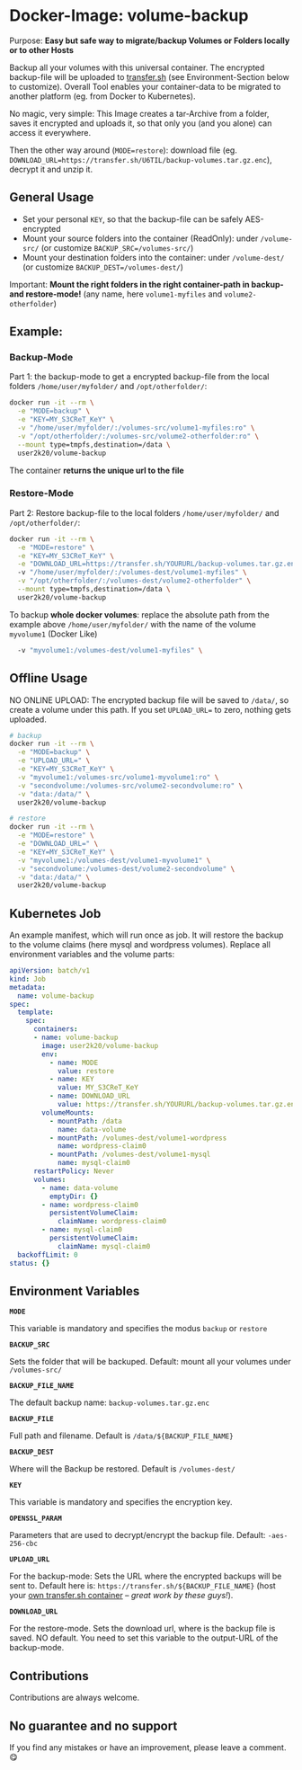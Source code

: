 # Docker-Image: volume-backup

Purpose: **Easy but safe way to migrate/backup Volumes or Folders locally or to other Hosts**

Backup all your volumes with this universal container. The encrypted backup-file will be uploaded to [transfer.sh](https://transfer.sh/) (see Environment-Section below to customize). Overall Tool enables your container-data to be migrated to another platform (eg. from Docker to Kubernetes).

No magic, very simple: This Image creates a tar-Archive from a folder, saves it encrypted and uploads it, so that only you (and you alone) can access it everywhere.

Then the other way around (`MODE=restore`): download file (eg. `DOWNLOAD_URL=https://transfer.sh/U6TIL/backup-volumes.tar.gz.enc`), decrypt it and unzip it.

## General Usage

- Set your personal `KEY`, so that the backup-file can be safely AES-encrypted
- Mount your source folders into the container (ReadOnly): under `/volume-src/` (or customize `BACKUP_SRC=/volumes-src/`)
- Mount your destination folders into the container: under `/volume-dest/` (or customize `BACKUP_DEST=/volumes-dest/`)

Important: **Mount the right folders in the right container-path in backup- and restore-mode!** (any name, here `volume1-myfiles` and `volume2-otherfolder`)

## Example:

### Backup-Mode

Part 1: the backup-mode to get a encrypted backup-file from the local folders `/home/user/myfolder/` and `/opt/otherfolder/`:

```bash
docker run -it --rm \
  -e "MODE=backup" \
  -e "KEY=MY_S3CReT_KeY" \
  -v "/home/user/myfolder/:/volumes-src/volume1-myfiles:ro" \
  -v "/opt/otherfolder/:/volumes-src/volume2-otherfolder:ro" \
  --mount type=tmpfs,destination=/data \
  user2k20/volume-backup
```
The container **returns the unique url to the file**

### Restore-Mode

Part 2: Restore backup-file to the local folders `/home/user/myfolder/` and `/opt/otherfolder/`:

```bash
docker run -it --rm \
  -e "MODE=restore" \
  -e "KEY=MY_S3CReT_KeY" \
  -e "DOWNLOAD_URL=https://transfer.sh/YOURURL/backup-volumes.tar.gz.enc"
  -v "/home/user/myfolder/:/volumes-dest/volume1-myfiles" \
  -v "/opt/otherfolder/:/volumes-dest/volume2-otherfolder" \
  --mount type=tmpfs,destination=/data \
  user2k20/volume-backup
```

To backup **whole docker volumes**: replace the absolute path from the example above `/home/user/myfolder/` with the name of the volume `myvolume1` (Docker Like)

```bash
  -v "myvolume1:/volumes-dest/volume1-myfiles" \
```
## Offline Usage

NO ONLINE UPLOAD: The encrypted backup file will be saved to `/data/`, so create a volume under this path. If you set `UPLOAD_URL=` to zero, nothing gets uploaded.

```bash
# backup
docker run -it --rm \
  -e "MODE=backup" \
  -e "UPLOAD_URL=" \
  -e "KEY=MY_S3CReT_KeY" \
  -v "myvolume1:/volumes-src/volume1-myvolume1:ro" \
  -v "secondvolume:/volumes-src/volume2-secondvolume:ro" \
  -v "data:/data/" \
  user2k20/volume-backup

# restore
docker run -it --rm \
  -e "MODE=restore" \
  -e "DOWNLOAD_URL=" \
  -e "KEY=MY_S3CReT_KeY" \
  -v "myvolume1:/volumes-dest/volume1-myvolume1" \
  -v "secondvolume:/volumes-dest/volume2-secondvolume" \
  -v "data:/data/" \
  user2k20/volume-backup
```

## Kubernetes Job

An example manifest, which will run once as job. It will restore the backup to the volume claims (here mysql and wordpress volumes). Replace all environment variables and the volume parts:

```yaml
apiVersion: batch/v1
kind: Job
metadata:
  name: volume-backup
spec:
  template:
    spec:
      containers:
      - name: volume-backup
        image: user2k20/volume-backup
        env:
          - name: MODE
            value: restore
          - name: KEY
            value: MY_S3CReT_KeY
          - name: DOWNLOAD_URL
            value: https://transfer.sh/YOURURL/backup-volumes.tar.gz.enc
        volumeMounts:
          - mountPath: /data
            name: data-volume
          - mountPath: /volumes-dest/volume1-wordpress
            name: wordpress-claim0
          - mountPath: /volumes-dest/volume1-mysql
            name: mysql-claim0
      restartPolicy: Never
      volumes:
        - name: data-volume
          emptyDir: {}
        - name: wordpress-claim0
          persistentVolumeClaim:
            claimName: wordpress-claim0
        - name: mysql-claim0
          persistentVolumeClaim:
            claimName: mysql-claim0
  backoffLimit: 0
status: {}
```

## Environment Variables

**`MODE`**

This variable is mandatory and specifies the modus `backup` or `restore`

**`BACKUP_SRC`**

Sets the folder that will be backuped. Default: mount all your volumes under `/volumes-src/`

**`BACKUP_FILE_NAME`**

The default backup name: `backup-volumes.tar.gz.enc`

**`BACKUP_FILE`**

Full path and filename. Default is `/data/${BACKUP_FILE_NAME}`


**`BACKUP_DEST`**

Where will the Backup be restored. Default is `/volumes-dest/`

**`KEY`**

This variable is mandatory and specifies the encryption key.

**`OPENSSL_PARAM`**

Parameters that are used to decrypt/encrypt the backup file. Default: `-aes-256-cbc`

**`UPLOAD_URL`**

For the backup-mode: Sets the URL where the encrypted backups will be sent to. Default here is: `https://transfer.sh/${BACKUP_FILE_NAME}` (host your [own transfer.sh container](https://github.com/dutchcoders/transfer.sh) – *great work by these guys!*).

**`DOWNLOAD_URL`**

For the restore-mode. Sets the download url, where is the backup file is saved. NO default. You need to set this variable to the output-URL of the backup-mode.

## Contributions

Contributions are always welcome.

## No guarantee and no support

If you find any mistakes or have an improvement, please leave a comment. 😋